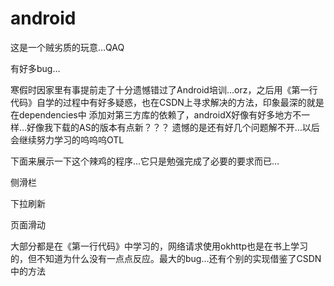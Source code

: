 # android

这是一个贼劣质的玩意…QAQ

有好多bug…

寒假时因家里有事提前走了十分遗憾错过了Android培训…orz，之后用《第一行代码》自学的过程中有好多疑惑，也在CSDN上寻求解决的方法，印象最深的就是在dependencies中
添加对第三方库的依赖了，androidX好像有好多地方不一样…好像我下载的AS的版本有点新？？？
遗憾的是还有好几个问题解不开…以后会继续努力学习的呜呜呜OTL

下面来展示一下这个辣鸡的程序…它只是勉强完成了必要的要求而已…

侧滑栏

下拉刷新

页面滑动

大部分都是在《第一行代码》中学习的，网络请求使用okhttp也是在书上学习的，但不知道为什么没有一点点反应。最大的bug…还有个别的实现借鉴了CSDN中的方法
